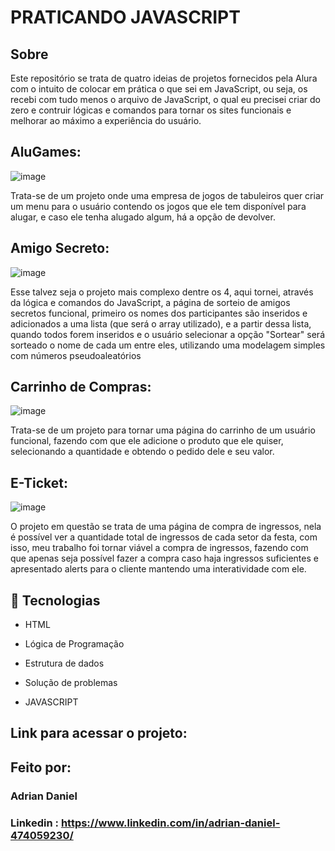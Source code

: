 <h1>PRATICANDO JAVASCRIPT</h1>

<h2>Sobre</h2>
<p>Este repositório se trata de quatro ideias de projetos fornecidos pela Alura com o intuito de colocar em prática o que sei em JavaScript, ou seja, os recebi com tudo menos o arquivo de JavaScript, o qual eu precisei criar do zero e contruir lógicas e comandos para tornar os sites funcionais e melhorar ao máximo a experiência do usuário.</p>

## AluGames:
![image](https://github.com/user-attachments/assets/6177ad84-7135-46de-900c-160fb3b0050a)
<p>Trata-se de um projeto onde uma empresa de jogos de tabuleiros quer criar um menu para o usuário contendo os jogos que ele tem disponível para alugar, e caso ele tenha alugado algum, há a opção de devolver.</p>

## Amigo Secreto:
![image](https://github.com/user-attachments/assets/cd7839aa-78f9-4a3f-9f3a-64dc81fc5460)
<p>Esse talvez seja o projeto mais complexo dentre os 4, aqui tornei, através da lógica e comandos do JavaScript, a página de sorteio de amigos secretos funcional, primeiro os nomes dos participantes são inseridos e adicionados a uma lista (que será o array utilizado), e a partir dessa lista, quando todos forem inseridos e o usuário selecionar a opção "Sortear" será sorteado o nome de cada um entre eles, utilizando uma modelagem simples com números pseudoaleatórios</p>

## Carrinho de Compras:
![image](https://github.com/user-attachments/assets/d13b9cc5-dc90-4cb5-86f5-ed63d87ff46b)
<p>Trata-se de um projeto para tornar uma página do carrinho de um usuário funcional, fazendo com que ele adicione o produto que ele quiser, selecionando a quantidade e obtendo o pedido dele e seu valor.</p>

## E-Ticket:
![image](https://github.com/user-attachments/assets/19302a74-dbbc-4eb5-a3f1-9a28c522d3d2)
<p>O projeto em questão se trata de uma página de compra de ingressos, nela é possível ver a quantidade total de ingressos de cada setor da festa, com isso, meu trabalho foi tornar viável a compra de ingressos, fazendo com que apenas seja possível fazer a compra caso haja ingressos suficientes e apresentado alerts para o cliente mantendo uma interatividade com ele.</p>



## 🚀 Tecnologias

* HTML 

* Lógica de Programação

* Estrutura de dados

* Solução de problemas

* JAVASCRIPT

## Link para acessar o projeto:



## Feito por:
### Adrian Daniel
### Linkedin : https://www.linkedin.com/in/adrian-daniel-474059230/
